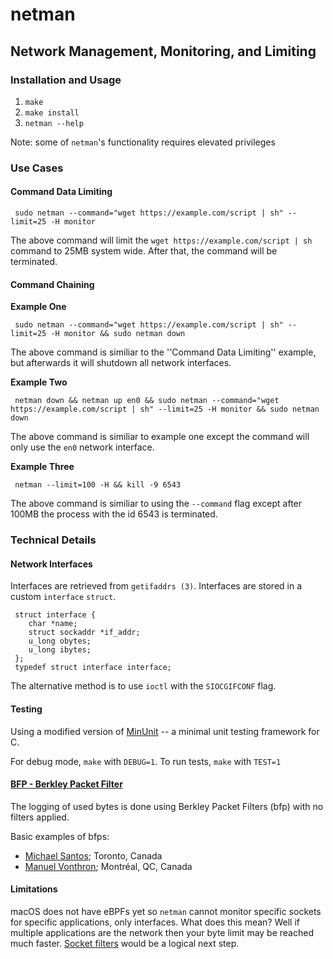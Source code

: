 # netman 
## **Net**work **Man**agement, Monitoring, and Limiting

### Installation and Usage

1. `make`
2. `make install`
3. `netman --help`

Note: some of `netman`'s functionality requires elevated privileges

### Use Cases
#### Command Data Limiting

     sudo netman --command="wget https://example.com/script | sh" --limit=25 -H monitor

The above command will limit the `wget https://example.com/script | sh` command to 25MB system wide. After that, the command will be terminated. 

#### Command Chaining
**Example One**
	 
	 sudo netman --command="wget https://example.com/script | sh" --limit=25 -H monitor && sudo netman down

The above command is similiar to the ''Command Data Limiting'' example, but afterwards it will shutdown all network interfaces.

**Example Two**

	 netman down && netman up en0 && sudo netman --command="wget https://example.com/script | sh" --limit=25 -H monitor && sudo netman down

The above command is similiar to example one except the command will only use the `en0` network interface.

**Example Three**

	 netman --limit=100 -H && kill -9 6543

The above command is similiar to using the `--command` flag except after 100MB the process with the id 6543 is terminated.


### Technical Details

#### Network Interfaces

Interfaces are retrieved from `getifaddrs (3)`. Interfaces are stored in a custom `interface` `struct`. 

     struct interface {
     	char *name;
     	struct sockaddr *if_addr;
     	u_long obytes;
     	u_long ibytes;
     };
     typedef struct interface interface;

The alternative method is to use `ioctl` with the `SIOCGIFCONF` flag. 

#### Testing

Using a modified version of [MinUnit](http://www.jera.com/techinfo/jtns/jtn002.html) -- a minimal unit testing framework for C.

For debug mode, `make` with `DEBUG=1`. To run tests, `make` with `TEST=1`

#### [BFP - Berkley Packet Filter](https://developer.apple.com/legacy/library/documentation/Darwin/Reference/ManPages/man4/bpf.4.html)

The logging of used bytes is done using Berkley Packet Filters (bfp) with no filters applied.

Basic examples of bfps: 
* [Michael Santos](https://gist.github.com/msantos/939154); Toronto, Canada
* [Manuel Vonthron](https://gist.github.com/manuelvonthron-opalrt/8559997); Montréal, QC, Canada

#### Limitations

macOS does not have eBPFs yet so `netman` cannot monitor specific sockets for specific applications, only interfaces. What does this mean? Well if multiple applications are the network then your byte limit may be reached much faster. [Socket filters](https://developer.apple.com/library/content/documentation/Darwin/Conceptual/NKEConceptual/socket_nke/socket_nke.html#//apple_ref/doc/uid/TP40001858-CH228-SW1) would be a logical next step. 